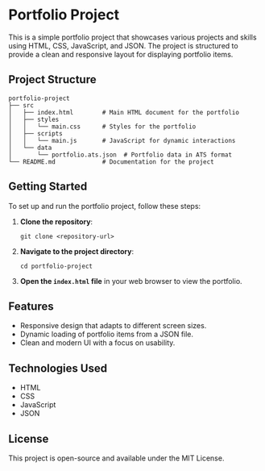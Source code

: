 # Portfolio Project

This is a simple portfolio project that showcases various projects and skills using HTML, CSS, JavaScript, and JSON. The project is structured to provide a clean and responsive layout for displaying portfolio items.

## Project Structure

```
portfolio-project
├── src
│   ├── index.html        # Main HTML document for the portfolio
│   ├── styles
│   │   └── main.css      # Styles for the portfolio
│   ├── scripts
│   │   └── main.js       # JavaScript for dynamic interactions
│   └── data
│       └── portfolio.ats.json  # Portfolio data in ATS format
└── README.md             # Documentation for the project
```

## Getting Started

To set up and run the portfolio project, follow these steps:

1. **Clone the repository**:
   ```
   git clone <repository-url>
   ```

2. **Navigate to the project directory**:
   ```
   cd portfolio-project
   ```

3. **Open the `index.html` file** in your web browser to view the portfolio.

## Features

- Responsive design that adapts to different screen sizes.
- Dynamic loading of portfolio items from a JSON file.
- Clean and modern UI with a focus on usability.

## Technologies Used

- HTML
- CSS
- JavaScript
- JSON

## License

This project is open-source and available under the MIT License.